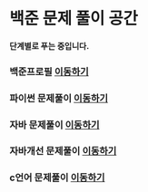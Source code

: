 # 백준 문제 풀이 공간
#### 단계별로 푸는 중입니다.
### 백준프로필 [이동하기](https://www.acmicpc.net/user/jungw0701)
### 파이썬 문제풀이 [이동하기](https://github.com/P-C-Space/Baekjoon/tree/master/Python)
### 자바 문제풀이 [이동하기](https://github.com/P-C-Space/Baekjoon/tree/master/JAVA)
### 자바개선 문제풀이 [이동하기](https://github.com/P-C-Space/Baekjoon/tree/master/JAVA%EA%B0%9C%EC%84%A0)
### c언어 문제풀이 [이동하기](https://github.com/P-C-Space/Baekjoon/tree/master/JAVA)
